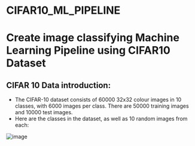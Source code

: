 # CIFAR10_ML_PIPELINE

# Create image classifying Machine Learning Pipeline using CIFAR10 Dataset

## CIFAR 10 Data introduction:

- The CIFAR-10 dataset consists of 60000 32x32 colour images in 10 classes, with 6000 images per class. There are 50000 training images and 10000 test images.
- Here are the classes in the dataset, as well as 10 random images from each:

![image](https://github.com/JYJJEON/CIFAR10_ML_PIPELINE/assets/104544420/ad0cc5ad-c1cc-445f-8006-3662bc04e7de)


